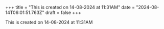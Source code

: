 +++
title = "This is created on 14-08-2024 at 11:31AM"
date = "2024-08-14T06:01:51.763Z"
draft = false
+++

  This is created on 14-08-2024 at 11:31AM
        